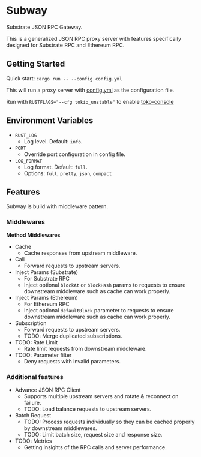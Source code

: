 # Subway

Substrate JSON RPC Gateway.

This is a generalized JSON RPC proxy server with features specifically designed for Substrate RPC and Ethereum RPC.

## Getting Started

Quick start: `cargo run -- --config config.yml`

This will run a proxy server with [config.yml](config.yml) as the configuration file.

Run with `RUSTFLAGS="--cfg tokio_unstable"` to enable [toko-console](https://github.com/tokio-rs/console)

## Environment Variables

- `RUST_LOG`
  - Log level. Default: `info`.
- `PORT`
  - Override port configuration in config file.
- `LOG_FORMAT`
  - Log format. Default: `full`.
  - Options: `full`, `pretty`, `json`, `compact`

## Features

Subway is build with middleware pattern.

### Middlewares

**Method Middlewares**

- Cache
  - Cache responses from upstream middleware.
- Call
  - Forward requests to upstream servers.
- Inject Params (Substrate)
  - For Substrate RPC
  - Inject optional `blockAt` or `blockHash` params to requests to ensure downstream middleware such as cache can work properly.
- Inject Params (Ethereum)
  - For Ethereum RPC
  - Inject optional `defaultBlock` parameter to requests to ensure downstream middleware such as cache can work properly.
- Subscription
  - Forward requests to upstream servers.
  - TODO: Merge duplicated subscriptions.
- TODO: Rate Limit
  - Rate limit requests from downstream middleware.
- TODO: Parameter filter
  - Deny requests with invalid parameters.

### Additional features

- Advance JSON RPC Client
  - Supports multiple upstream servers and rotate & reconnect on failure.
  - TODO: Load balance requests to upstream servers.
- Batch Request
  - TODO: Process requests individually so they can be cached properly by downstream middlewares.
  - TODO: Limit batch size, request size and response size.
- TODO: Metrics
  - Getting insights of the RPC calls and server performance.